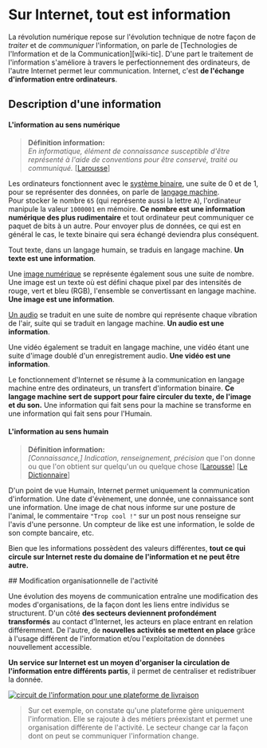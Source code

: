 # Sur Internet, tout est information

La révolution numérique repose sur  l'évolution technique de notre façon de *traiter* et de *communiquer* l'information, on parle de [Technologies de l'Information et de la Communication][wiki-tic]. D'une part le traitement de l'information s'améliore à travers le perfectionnement des ordinateurs, de l'autre Internet permet leur communication. Internet, c'est **de l'échange d'information entre ordinateurs**.

## Description d'une information

#### L'information au sens numérique

> **Définition information:**  
*En informatique, élément de connaissance susceptible d'être représenté à l'aide de conventions pour être conservé, traité ou communiqué.* [[Larousse](https://www.larousse.fr/dictionnaires/francais/information/42993)]

Les ordinateurs fonctionnent avec le [système binaire](https://www.commentcamarche.net/contents/95-le-codage-binaire), une suite de 0 et de 1, pour se représenter des données, on parle de [langage machine](https://fr.wikipedia.org/wiki/Langage_machine).  
Pour stocker le nombre `65` (qui représente aussi la lettre `A`), l'ordinateur manipule la valeur `1000001` en mémoire. **Ce nombre est une information numérique des plus rudimentaire** et tout ordinateur peut communiquer ce paquet de bits à un autre. Pour envoyer plus de données, ce qui est en général le cas, le texte binaire qui sera échangé deviendra plus conséquent.

Tout texte, dans un langage humain, se traduis en langage machine. **Un texte est une information**.

Une [image numérique](https://www.youtube.com/watch?v=UnNPNc-F9ks) se représente également sous une suite de nombre. Une image est un texte où est défini chaque pixel par des intensités de rouge, vert et bleu (RGB), l'ensemble se convertissant en langage machine. **Une image est une information**.

[Un audio](https://web.maths.unsw.edu.au/~lafaye/CCM/audio/son.htm)  se traduit en une suite de nombre qui représente chaque vibration de l'air, suite qui se traduit en langage machine. **Un audio est une information**.

Une vidéo également se traduit en langage machine, une vidéo étant une suite d'image doublé d'un enregistrement audio. **Une vidéo est une information**.

Le fonctionnement d'Internet se résume à la communication en langage machine entre des ordinateurs, un transfert d'information binaire. **Ce langage machine sert de support pour faire circuler du texte, de l'image et du son.** Une information qui fait sens pour la machine se transforme en une information qui fait sens pour l'Humain.

#### L'information au sens humain
> **Définition information:**  
*[Connaissance,] Indication, renseignement, précision* que l'on donne ou que l'on obtient sur quelqu'un ou quelque chose [[Larousse](https://www.larousse.fr/dictionnaires/francais/information/42993)] [[Le Dictionnaire](https://www.le-dictionnaire.com/definition/information)]

D'un point de vue Humain, Internet permet uniquement la communication d'information. Une date d'évènement, une donnée, une connaissance sont une information. Une image de chat nous informe sur une posture de l'animal, le commentaire `"Trop cool !"` sur un post nous renseigne sur l'avis d'une personne. Un compteur de like est une information, le solde de son compte bancaire, etc.

Bien que les informations possèdent des valeurs différentes, **tout ce qui circule sur Internet reste du domaine de l'information et ne peut être autre.**

## Modification organisationnelle de l'activité

Une évolution des moyens de communication entraîne une modification des modes d'organisations, de la façon dont les liens entre individus se structurent.
D'un côté **des secteurs deviennent profondément transformés** au contact d'Internet, les acteurs en place entrant en relation différemment. De l'autre, de **nouvelles activités se mettent en place** grâce à l'usage différent de l'information et/ou l'exploitation de données nouvellement accessible.

**Un service sur Internet est un moyen d'organiser la circulation de l'information entre différents partis**, il permet de centraliser et redistribuer la donnée.  

[![circuit de l'information pour une plateforme de livraison](/static/livraison_flow.png)](/static/livraison_flow.png)

> Sur cet exemple, on constate qu'une plateforme gère uniquement l'information. Elle se rajoute à des métiers préexistant et permet une organisation différente de l'activité. Le secteur change car la façon dont on peut se communiquer l'information change.
